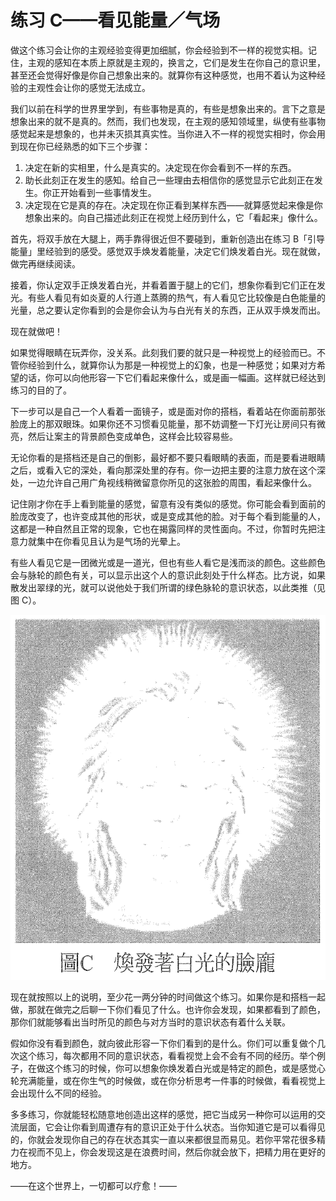 # 练习 C——看见能量／气场

做这个练习会让你的主观经验变得更加细腻，你会经验到不一样的视觉实相。记住，主观的感知在本质上原就是主观的，换言之，它们是发生在你自己的意识里，甚至还会觉得好像是你自己想象出来的。就算你有这种感觉，也用不着认为这种经验的主观性会让你的感觉无法成立。

我们以前在科学的世界里学到，有些事物是真的，有些是想象出来的。言下之意是想象出来的就不是真的。然而，我们也发现，在主观的感知领域里，纵使有些事物感觉起来是想象的，也并未灭损其真实性。当你进入不一样的视觉实相时，你会用到现在你已经熟悉的如下三个步骤：

1. 决定在新的实相里，什么是真实的。决定现在你会看到不一样的东西。
2. 助长此刻正在发生的感知。给自己一些理由去相信你的感觉显示它此刻正在发生。你正开始看到一些事情发生。
3. 决定现在它是真的存在。决定现在你正看到某样东西——就算感觉起来像是你想象出来的。向自己描述此刻正在视觉上经历到什么，它「看起来」像什么。

首先，将双手放在大腿上，两手靠得很近但不要碰到，重新创造出在练习 B「引导能量」里经验到的感受。感觉双手焕发着能量，决定它们焕发着白光。现在就做，做完再继续阅读。

接着，你认定双手正焕发着白光，并看着置于腿上的它们，想象你看到它们正在发光。有些人看见有如炎夏的人行道上蒸腾的热气，有人看见它比较像是白色能量的光量，总之要认定你看到的会是你会认为与白光有关的东西，正从双手焕发而出。

现在就做吧！

如果觉得眼睛在玩弄你，没关系。此刻我们要的就只是一种视觉上的经验而已。不管你经验到什么，就算你认为那是一种视觉上的幻象，也是一种感觉；如果对方希望的话，你可以向他形容一下它们看起来像什么，或是画一幅画。这样就已经达到练习的目的了。

下一步可以是自己一个人看着一面镜子，或是面对你的搭档，看着站在你面前那张脸庞上的那双眼珠。如果你还不习惯看见能量，那不妨调整一下灯光让房间只有微亮，然后让案主的背景颜色变成单色，这样会比较容易些。

无论你看的是搭档还是自己的倒影，最好都不要只看眼睛的表面，而是要看进眼睛之后，或看入它的深处，看向那深处里的存有。你一边把主要的注意力放在这个深处，一边允许自己用广角视线稍微留意你所见的这张脸的周围，看起来像什么。

记住刚才你在手上看到能量的感觉，留意有没有类似的感觉。你可能会看到面前的脸庞改变了，也许变成其他的形状，或是变成其他的脸。对于每个看到能量的人，这都是一种自然且正常的现象，它也在揭露同样的灵性面向。不过，你暂时先把注意力就集中在你看见且认为是气场的光晕上。

有些人看见它是一团微光或是一道光，但也有些人看它是浅而淡的颜色。这些颜色会与脉轮的颜色有关，可以显示出这个人的意识此刻处于什么样态。比方说，如果散发出翠绿的光，就可以说他处于我们所谓的绿色脉轮的意识状态，以此类推（见图 C）。

![img](C.png)

现在就按照以上的说明，至少花一两分钟的时间做这个练习。如果你是和搭档一起做，那就在做完之后聊一下你们看见了什么。也许你会发现，如果都看到了颜色，那你们就能够看出当时所见的颜色与对方当时的意识状态有着什么关联。

假如你没有看到颜色，就向彼此形容一下你们看到的是什么。你们可以重复做个几次这个练习，每次都用不同的意识状态，看看视觉上会不会有不同的经历。举个例子，在做这个练习的时候，你可以想象你焕发着白光或是特定的颜色，或是感觉心轮充满能量，或在你生气的时候做，或在你分析思考一件事的时候做，看看视觉上会出现什么不同的经验。

多多练习，你就能轻松随意地创造出这样的感觉，把它当成另一种你可以运用的交流层面，它会让你看到周遭存有的意识正处于什么状态。当你知道它是可以看得见的，你就会发现你自己的存在状态其实一直以来都很显而易见。若你平常花很多精力在视而不见上，你会发现这是在浪费时间，然后你就会放下，把精力用在更好的地方。

——在这个世界上，一切都可以疗愈！——
